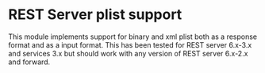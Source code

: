 REST Server plist support
============================

This module implements support for binary and xml plist both as a response format and as a input format. This has been tested for REST server 6.x-3.x and services 3.x but should work with any version of REST server 6.x-2.x and forward.
